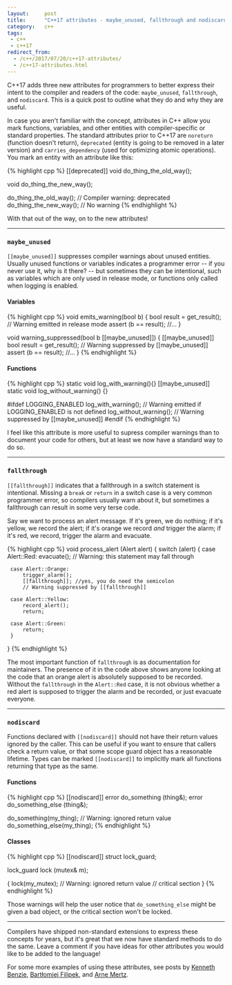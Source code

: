 ```yaml
---
layout:     post
title:      "C++17 attributes - maybe_unused, fallthrough and nodiscard"
category:   c++
tags:
 - c++
 - c++17
redirect_from:
  - /c++/2017/07/20/c++17-attributes/
  - /c++17-attributes.html
---
```


C++17 adds three new attributes for programmers to better express their intent to the compiler and readers of the code: `maybe_unused`, `fallthrough`, and `nodiscard`. This is a quick post to outline what they do and why they are useful.

In case you aren't familiar with the concept, attributes in C++ allow you mark functions, variables, and other entities with compiler-specific or standard properties. The standard attributes prior to C++17 are `noreturn` (function doesn't return), `deprecated` (entity is going to be removed in a later version) and `carries_dependency` (used for optimizing atomic operations). You mark an entity with an attribute like this:

{% highlight cpp %}
[[deprecated]]
void do_thing_the_old_way();

void do_thing_the_new_way();

do_thing_the_old_way(); // Compiler warning: deprecated
do_thing_the_new_way(); // No warning
{% endhighlight %}

With that out of the way, on to the new attributes!

-------------------

### `maybe_unused`

`[[maybe_unused]]` suppresses compiler warnings about unused entities. Usually unused functions or variables indicates a programmer error -- if you never use it, why is it there? -- but sometimes they can be intentional, such as variables which are only used in release mode, or functions only called when logging is enabled.

#### Variables
{% highlight cpp %}
void emits_warning(bool b) {
     bool result = get_result();
     // Warning emitted in release mode
     assert (b == result);
     //...
}

void warning_suppressed(bool b [[maybe_unused]]) {
     [[maybe_unused]] bool result = get_result();
     // Warning suppressed by [[maybe_unused]]
     assert (b == result);
     //...
}
{% endhighlight %}

#### Functions

{% highlight cpp %}
static void log_with_warning(){}
[[maybe_unused]] static void log_without_warning() {}

#ifdef LOGGING_ENABLED
log_with_warning();    // Warning emitted if LOGGING_ENABLED is not defined
log_without_warning(); // Warning suppressed by [[maybe_unused]]
#endif
{% endhighlight %}

I feel like this attribute is more useful to supress compiler warnings than to document your code for others, but at least we now have a standard way to do so.

-------------------

### `fallthrough`

`[[fallthrough]]` indicates that a fallthrough in a switch statement is intentional. Missing a `break` or `return` in a switch case is a very common programmer error, so compilers usually warn about it, but sometimes a fallthrough can result in some very terse code.

Say we want to process an alert message. If it's green, we do nothing; if it's yellow, we record the alert; if it's orange we record *and* trigger the alarm; if it's red, we record, trigger the alarm and evacuate.

{% highlight cpp %}
void process_alert (Alert alert) {
     switch (alert) {
     case Alert::Red:
         evacuate();
         // Warning: this statement may fall through

     case Alert::Orange:
         trigger_alarm();
         [[fallthrough]]; //yes, you do need the semicolon
         // Warning suppressed by [[fallthrough]]

     case Alert::Yellow:
         record_alert();
         return;

     case Alert::Green:
         return;
     }
}
{% endhighlight %}

The most important function of `fallthrough` is as documentation for maintainers. The presence of it in the code above shows anyone looking at the code that an orange alert is absolutely supposed to be recorded. Without the `fallthrough` in the `Alert::Red` case, it is not obvious whether a red alert is supposed to trigger the alarm and be recorded, or just evacuate everyone.

-------------------

### `nodiscard`

Functions declared with `[[nodiscard]]` should not have their return values ignored by the caller. This can be useful if you want to ensure that callers check a return value, or that some scope guard object has a reasonable lifetime. Types can be marked `[[nodiscard]]` to implicitly mark all functions returning that type as the same.

#### Functions

{% highlight cpp %}
[[nodiscard]] error do_something (thing&);
error do_something_else (thing&);

do_something(my_thing); // Warning: ignored return value
do_something_else(my_thing);
{% endhighlight %}

#### Classes

{% highlight cpp %}
[[nodiscard]]
struct lock_guard;

lock_guard lock (mutex& m);

{
    lock(my_mutex); // Warning: ignored return value
    // critical section
}
{% endhighlight %}

Those warnings will help the user notice that `do_something_else` might be given a bad object, or the critical section won't be locked.

----------------------------

Compilers have shipped non-standard extensions to express these concepts for years, but it's great that we now have standard methods to do the same. Leave a comment if you have ideas for other attributes you would like to be added to the language!

For some more examples of using these attributes, see posts by [Kenneth Benzie](https://infektor.net/posts/2017-01-19-using-cpp17-attributes-today.html), [Bartłomiej Filipek](http://www.bfilipek.com/2017/07/cpp17-in-details-attributes.html), and [Arne Mertz](https://arne-mertz.de/2016/12/modern-c-features-attributes/).
